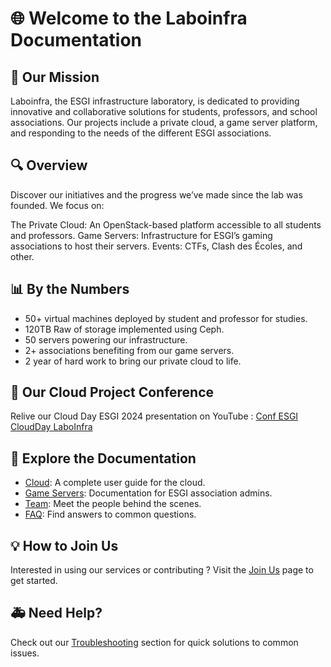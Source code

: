 # :globe_with_meridians: Welcome to the Laboinfra Documentation

## :memo: Our Mission

Laboinfra, the ESGI infrastructure laboratory, is dedicated to providing innovative and collaborative
solutions for students, professors, and school associations. Our projects include a private cloud,
a game server platform, and responding to the needs of the different ESGI associations.

## :mag: Overview

Discover our initiatives and the progress we’ve made since the lab was founded. We focus on:

The Private Cloud: An OpenStack-based platform accessible to all students and professors.
Game Servers: Infrastructure for ESGI’s gaming associations to host their servers.
Events: CTFs, Clash des Écoles, and other.

## :bar_chart: By the Numbers

* 50+ virtual machines deployed by student and professor for studies.
* 120TB Raw of storage implemented using Ceph.
* 50 servers powering our infrastructure.
* 2+ associations benefiting from our game servers.
* 2 year of hard work to bring our private cloud to life.

## :movie_camera: Our Cloud Project Conference

Relive our Cloud Day ESGI 2024 presentation on YouTube : [Conf ESGI CloudDay LaboInfra](https://www.youtube.com/watch?v=RSTYQJ_wJm4)

## :link: Explore the Documentation

* [Cloud](/cloud): A complete user guide for the cloud.
* [Game Servers](/game): Documentation for ESGI association admins.
* [Team](/team): Meet the people behind the scenes.
* [FAQ](/faq): Find answers to common questions.

## :bulb: How to Join Us

Interested in using our services or contributing ? Visit the [Join Us](/join) page to get started.

## :ambulance: Need Help?

Check out our [Troubleshooting](/troubleshooting) section for quick solutions to common issues.
